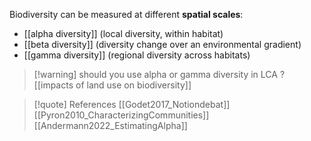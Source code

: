 Biodiversity can be measured at different **spatial scales**:
- [[alpha diversity]] (local diversity, within habitat)
- [[beta diversity]] (diversity change over an environmental gradient)
- [[gamma diversity]] (regional diversity across habitats)

>[!warning] should you use alpha or gamma diversity in LCA ?
>[[impacts of land use on biodiversity]]

>[!quote] References
[[Godet2017_Notiondebat]]
[[Pyron2010_CharacterizingCommunities]]
[[Andermann2022_EstimatingAlpha]]
